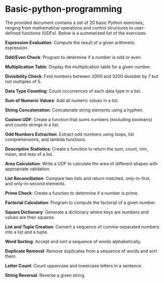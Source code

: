# Basic-python-programming
The provided document contains a set of 20 basic Python exercises, ranging from mathematical operations and control structures to user-defined functions (UDFs). Below is a summarized list of the exercises:

**Expression Evaluation**: Compute the result of a given arithmetic expression.

**Odd/Even Check**: Program to determine if a number is odd or even.

**Multiplication Table**: Display the multiplication table for a given number.

**Divisibility Check**: Find numbers between 2000 and 3200 divisible by 7 but not multiples of 5.

**Data Type Counting**: Count occurrences of each data type in a list.

**Sum of Numeric Values**: Add all numeric values in a list.

**String Concatenation**: Concatenate string elements using a hyphen.

**Custom UDF**: Create a function that sums numbers (excluding booleans) and counts strings in a list.

**Odd Numbers Extraction**: Extract odd numbers using loops, list comprehensions, and lambda functions.

**Descriptive Statistics**: Create a function to return the sum, count, min, mean, and max of a list.

**Area Calculation**: Write a UDF to calculate the area of different shapes with appropriate validation.

**List Reconciliation**: Compare two lists and return matched, only-in-first, and only-in-second elements.

**Prime Check**: Create a function to determine if a number is prime.

**Factorial Calculation**: Program to compute the factorial of a given number.

**Square Dictionary**: Generate a dictionary where keys are numbers and values are their squares.

**List and Tuple Creation**: Convert a sequence of comma-separated numbers into a list and a tuple.

**Word Sorting**: Accept and sort a sequence of words alphabetically.

**Duplicate Removal**: Remove duplicates from a sequence of words and sort them.

**Letter Count**: Count uppercase and lowercase letters in a sentence.

**String Reversal**: Reverse a given string.
